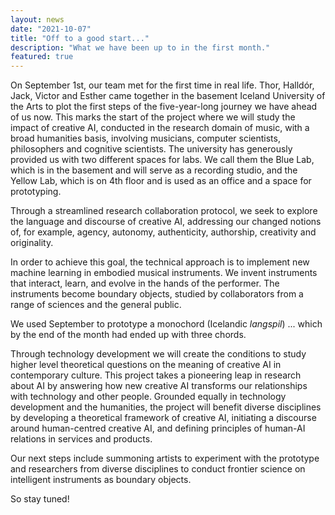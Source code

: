 ```yaml
---
layout: news
date: "2021-10-07"
title: "Off to a good start..."
description: "What we have been up to in the first month."
featured: true
---
```


<script>
  import CaptionedImage from "../../components/Images/CaptionedImage.svelte"
</script>

On September 1st, our team met for the first time in real life. Thor, Halldór, Jack, Victor and Esther came together in the basement Iceland University of the Arts to plot the first steps of the five-year-long journey we have ahead of us now. 
This marks the start of the project where we will study the impact of creative AI, conducted in the research domain of music, with a broad humanities basis, involving musicians, computer scientists, philosophers and cognitive scientists. 
The university has generously provided us with two different spaces for labs. We call them the Blue Lab, which is in the basement and will serve as a recording studio, and the Yellow Lab, which is on 4th floor and is used as an office and a space for prototyping.

<CaptionedImage
  src="stock/empty_lab_yellow.jpg"
  alt="A panorama photo of a large class room what only has one table and a few blue chairs scattered around in a disorganised way. In the middle, a young man sitting in a corner with a laptop."
  caption="The first picture taken at the Yellow Lab. In the middle you'll see Victor. Photo by Jack."/>

Through a streamlined research collaboration protocol, we seek to explore the language and discourse of creative AI, addressing our changed notions of, for example, agency, autonomy, authenticity, authorship, creativity and originality.

In order to achieve this goal, the technical approach is to implement new machine learning in embodied musical instruments. We invent instruments that interact, learn, and evolve in the hands of the performer. The instruments become boundary objects, studied by collaborators from a range of sciences and the general public.

We used September to prototype a monochord (Icelandic *langspil*) ... which by the end of the month had ended up with three chords. 

<CaptionedImage
  src="stock/prototype_langspil_cardboard.jpg"
  alt="A simple cardboard prototype of a long box-shaped instrument."
  caption="Our first prototype."/>

<CaptionedImage
  src="stock/prototype_langspil_plywood_1.jpg"
  alt="A plywood prototype of a long box-shaped instrument."
  caption="Our second prototype."/>

<CaptionedImage
  src="stock/prototype_langspil_plywood_2_electrical_chords.jpg"
  alt="A complex prototype of a long box-shaped instrument with audio and electric cables connected."
  caption="And our third prototype."/>

Through technology development we will create the conditions to study higher level theoretical questions on the meaning of creative AI in contemporary culture. This project takes a pioneering leap in research about AI by answering how new creative AI transforms our relationships with technology and other people. Grounded equally in technology development and the humanities, the project will benefit diverse disciplines by developing a theoretical framework of creative AI, initiating a discourse around human-centred creative AI, and defining principles of human-AI relations in services and products.

Our next steps include summoning artists to experiment with the prototype and researchers from diverse disciplines to conduct frontier science on intelligent instruments as boundary objects. 

So stay tuned!
